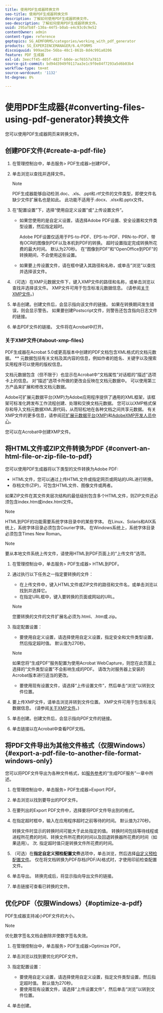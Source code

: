 ```yaml
---
title: 使用PDF生成器转换文件
seo-title: 使用PDF生成器转换文件
description: 了解如何使用PDF生成器转换文件。
seo-description: 了解如何使用PDF生成器转换文件。
uuid: 295afb8f-130a-44f5-b0ab-e4c93c0c9e52
contentOwner: admin
content-type: reference
geptopics: SG_AEMFORMS/categories/working_with_pdf_generator
products: SG_EXPERIENCEMANAGER/6.4/FORMS
discoiquuid: 999ae2be-56ba-48c1-861b-8d4c991a0206
feature: PDF 生成器
exl-id: 3eecff45-405f-482f-b0de-acf6557a7813
source-git-commit: bd94d3949f0117aa3e1c9f0e84f7293a5d6b03b4
workflow-type: tm+mt
source-wordcount: '1132'
ht-degree: 0%

---
```


# 使用PDF生成器{#converting-files-using-pdf-generator}转换文件

您可以使用PDF生成器网页来转换文件。

## 创建PDF文件{#create-a-pdf-file}

1. 在管理控制台中，单击服务> PDF生成器>创建PDF。
1. 单击浏览以查找并选择文件。

   >[!NOTE]
   >
   >PDF生成器能够自动检测.doc、.xls、.ppt和.rtf文件的文件类型，即使文件名缺少文件扩展名也是如此。 此功能不适用于.docx、.xlsx和.pptx文件。

1. 在“配置设置”下，选择“使用自定义设置”或“上传设置文件”。

   * 如果您使用的是自定义设置，请选择Adobe PDF设置、安全设置和文件类型设置，然后指定超时。

      Adobe PDF设置仅适用于PS-to-PDF、EPS-to-PDF、PRN-to-PDF、带有OCR的图像到PDF以及本机到PDF的转换。 超时设置指定完成转换所花费的最大时间。 默认为270秒。 在“图像到PDF”和“OpenOffice到PDF”的转换期间，不会使用这些设置。

   * 如果要上传设置文件，请在框中键入其路径和名称，或单击“浏览”以查找并选择该文件。

1. （可选）在XMP元数据文件下，键入XMP文件的路径和名称，或单击浏览以查找并选择该文件。 XMP文件可用于包含标准元数据信息。 (请参阅[关于XMP文件](converting-files-using-pdf-generator.md#about-xmp-files)。)
1. 单击创建。创建文件后，会显示指向该文件的链接。 如果在转换期间发生错误，则会显示警告。 如果要创建Postscript文件，则警告还包含指向日志文件的链接。
1. 单击PDF文件的链接。 文件将在Acrobat中打开。

### 关于XMP文件{#about-xmp-files}

PDF生成器在Acrobat 5.0或更高版本中创建的PDF文档包含XML格式的文档元数据。 ** 元数据包括有关文档及其内容的信息，例如作者的姓名、关键字以及搜索实用程序可以使用的版权信息。

文档元数据包含（但不限于）也显示在Acrobat中“文档属性”对话框的“描述”选项卡上的信息。 对“描述”选项卡所做的更改会反映在文档元数据中。 可以使用第三方产品来扩展和修改文档元数据。

Adobe可扩展元数据平台(XMP)为Adobe应用程序提供了通用的XML框架，该框架可标准化跨发布工作流程创建、处理和交换文档元数据。 您可以以XMP格式保存和导入文档元数据XML源代码，从而轻松地在各种文档之间共享元数据。 有关XMP文件的更多信息，请参阅[可扩展元数据平台(XMP)](https://www.adobe.com/products/xmp/)和[AdobeXMP开发人员中心](https://www.adobe.com/devnet/xmp.html)。

您可以在Acrobat中创建XMP文件。

## 将HTML文件或ZIP文件转换为PDF {#convert-an-html-file-or-zip-file-to-pdf}

您可以使用PDF生成器将以下类型的文件转换为Adobe PDF:

* HTML文件，您可以通过上传HTML文件或指定网页或网站的URL进行转换。
* 存档文件(ZIP)，可包含HTML文件、图像文件或两者。

如果ZIP文件在其文件夹层次结构的最低级别包含多个HTML文件，则ZIP文件还必须包含index.htm或index.html文件。

>[!NOTE]
>
>HTML到PDF的功能需要系统字体目录中的某些字体。 在Linux、Solaris和AIX系统上，系统字体目录必须包含Courier字体。 在Windows系统上，系统字体目录必须包含Times New Roman。

>[!NOTE]
>
>要从本地文件系统上传文件，请使用HTML到PDF页面上的“上传文件”选项。

1. 在管理控制台中，单击服务> PDF生成器> HTML到PDF。
1. 通过执行以下任务之一指定要转换的文件：

   * 在上传文件中，键入HTML文件或ZIP文件的路径和文件名，或单击浏览以找到并选择它。
   * 在指定URL框中，键入要转换的页面或网站的URL。

   >[!NOTE]
   >
   >您要转换的文件的文件扩展名必须为.html、.htm或.zip。

1. 指定配置设置：

   * 要使用自定义设置，请选择使用自定义设置，指定安全和文件类型设置，然后指定超时值。 默认值为270秒。
   >[!NOTE]
   >
   >如果您将“生成PDF”服务配置为使用Acrobat WebCapture，则您在此页面上选择的“文件类型设置”不会影响生成的PDF。 请改为对服务器上安装的Acrobat版本进行适当的更改。

   * 要使用现有设置文件，请选择“上传设置文件”，然后单击“浏览”以转到文件位置。


1. 要上传XMP文件，请单击浏览并转到文件位置。 XMP文件可用于包含标准元数据信息。 (请参阅[关于XMP文件](converting-files-using-pdf-generator.md#about-xmp-files)。)
1. 单击创建。创建文件后，会显示指向PDF文件的链接。
1. 单击链接以在Acrobat中查看PDF文档。

## 将PDF文件导出为其他文件格式（仅限Windows）{#export-a-pdf-file-to-another-file-format-windows-only}

您可以将PDF文件导出为各种文件格式，如[服务参考](https://www.adobe.com/go/learn_aemforms_services_63)的“生成PDF服务”一章中所述。

1. 在管理控制台中，单击服务> PDF生成器>Export PDF。
1. 单击浏览以找到要导出的PDF文件。
1. 在要列出的Export PDF文件中，选择要将PDF文件导出到的格式。
1. 在指定超时框中，输入在应用程序超时之前等待的时间。 默认值为270秒。

   转换文件时显示的转换时间可能大于此处指定的值。 转换时间包括等待线程或进程所花费的时间、转换文件所花费的时间以及回退转换器所花费的时间（如果适用）。 次. 指定超时值只是转换文件所花费的时间。

1. （可选）在&#x200B;**指定自定义预检配置文件**&#x200B;选项中，单击浏览，然后选择[自定义预检配置文件](https://helpx.adobe.com/acrobat/using/preflight-profiles-acrobat-pro.html)。 仅在将文档转换为PDF存档(PDF/A)格式时，才使用印前检查配置文件。
1. 单击导出。 转换完成后，将显示指向导出文件的链接。
1. 单击链接可查看已转换的文件。

## 优化PDF（仅限Windows）{#optimize-a-pdf}

PDF生成器支持减小PDF文件的大小。

>[!NOTE]
>
>优化数字签名文档会删除并使数字签名失效。

1. 在管理控制台中，单击服务> PDF生成器>Optimize PDF。
1. 单击浏览以找到要优化的PDF文件。
1. 指定配置设置：

   * 要使用自定义设置，请选择使用自定义设置，指定文件类型设置，然后指定超时值。 默认值为270秒。
   * 要使用现有设置文件，请选择“上传设置文件”，然后单击“浏览”以转到文件位置。

1. 单击创建。

